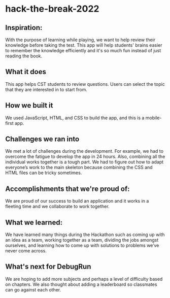 # hack-the-break-2022
## Inspiration:
With the purpose of learning while playing, we want to help review their knowledge before taking the test. This app will help students' brains easier to remember the knowledge efficiently and it's so much fun instead of just reading the book. 

## What it does
This app helps CST students to review questions. Users can select the topic that they are interested in to start from.

## How we built it
We used JavaScript, HTML, and CSS to build the app, and this is a mobile-first app.

## Challenges we ran into
We met a lot of challenges during the development. For example, we had to overcome the fatigue to develop the app in 24 hours. Also, combining all the individual works together is a tough part. We had to figure out how to adapt everyone’s work to the main skeleton because combining the CSS and HTML files can be tricky sometimes.

## Accomplishments that we're proud of:
We are proud of our success to build an application and it works in a fleeting time and we collaborate to work together.

## What we learned:
We have learned many things during the Hackathon such as coming up with an idea as a team, working together as a team, dividing the jobs amongst ourselves, and learning how to come up with solutions to problems we’ve never come across.

## What's next for DebugRun
We are hoping to add more subjects and perhaps a level of difficulty based on chapters. We also thought about adding a leaderboard so classmates can go against each other. 
